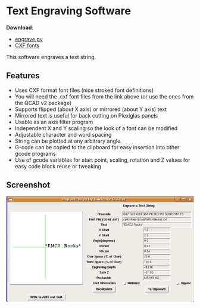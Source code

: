 Text Engraving Software
=======================

**Download**:

* [engrave.py](https://github.com/njh/simple-gcode-generators/raw/master/engrave/engrave.py)
* [CXF fonts](cxf-fonts)

This software engraves a text string.

Features
--------

* Uses CXF format font files (nice stroked font definitions)
* You will need the .cxf font files from the link above (or use the ones from the QCAD v2 package)
* Supports flipped (about X axis) or mirrored (about Y axis) text
* Mirrored text is useful for back cutting on Plexiglas panels
* Usable as an axis filter program
* Independent X and Y scaling so the look of a font can be modified
* Adjustable character and word spacing
* String can be plotted at any arbitrary angle
* G-code can be copied to the clipboard for easy insertion into other gcode programs
* Use of gcode variables for start point, scaling, rotation and Z values for easy code block reuse or tweaking


Screenshot
-----------

![Screenshot of engrave.py](engrave-screenshot.png)
